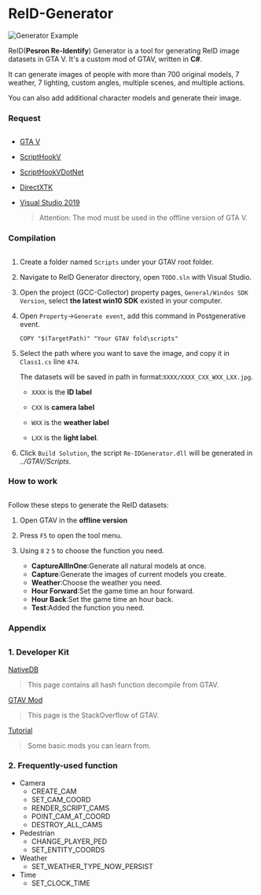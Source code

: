 # ReID-Generator #

![Generator Example](http://lc-jhmawcyo.cn-n1.lcfile.com/bf0c6f139b2ddd247d8d/2019-07-19_114700.png)

ReID(**Pesron Re-Identify**) Generator is a tool for generating ReID image datasets in GTA V. It's a custom mod of GTAV, written in **C#**.

It can generate images of people with more than 700 original models, 7 weather, 7 lighting, custom angles, multiple scenes, and multiple actions.

You can also add additional character models and generate their image.

### Request ###

##  ##

- [GTA V](https://grandtheftauto.net/gta5)
- [ScriptHookV](http://www.dev-c.com/gtav/scripthookv/)
- [ScriptHookVDotNet](https://github.com/crosire/scripthookvdotnet/releases)
- [DirectXTK](https://github.com/Microsoft/DirectXTK)
- [Visual Studio 2019](https://visualstudio.microsoft.com/zh-hans/vs/)

	> Attention: The mod must be used in the offline version of GTA V.

### Compilation ###

##  ##

1. Create a folder named `Scripts` under your GTAV root folder.


2. Navigate to ReID Generator directory, open `TODO.sln` with Visual Studio.


3. Open the project (GCC-Collector) property pages, `General/Windos SDK Version`, select **the latest win10 SDK** existed in your computer.


4. Open `Property`->`Generate event`, add this command in Postgenerative event.

 	`COPY "$(TargetPath)" "Your GTAV fold\scripts"`


5. Select the path where you want to save the image, and copy it in `Class1.cs` line `474`.

	The datasets will be saved in path in format:`XXXX/XXXX_CXX_WXX_LXX.jpg`.


	-  `XXXX` is the **ID label**


	-  `CXX` is **camera label**


	-  `WXX` is the **weather label**


	-  `LXX` is the **light label**.


5. Click `Build Solution`, the script `Re-IDGenerator.dll` will be generated in *../GTAV/Scripts*.

### How to work ###

##  ##

Follow these steps to generate the ReID datasets:

1. Open GTAV in the **offline version**


2. Press `F5` to open the tool menu.


3. Using `8` `2` `5` to choose the function you need.
	* **CaptureAllInOne**:Generate all natural models at once.
	* **Capture**:Generate the images of current models you create.
	* **Weather**:Choose the weather you need.
	* **Hour Forward**:Set the game time an hour forward.
	* **Hour Back**:Set the game time an hour back.
	* **Test**:Added the function you need.

### Appendix ##

##  ##

### 1. Developer Kit ###

[NativeDB](http://dev-c.com/nativedb/)
> This page contains all hash function decompile from GTAV. 

[GTAV Mod](https://www.gta5-mods.com/)
> This page is the StackOverflow of GTAV.

[Tutorial](https://github.com/libertylocked/GTAVMods)
> Some basic mods you can learn from.

### 2. Frequently-used function ###

- Camera
	- CREATE_CAM
	- SET_CAM_COORD
	- RENDER_SCRIPT_CAMS
	- POINT_CAM_AT_COORD
	- DESTROY_ALL_CAMS
- Pedestrian
	- CHANGE_PLAYER_PED
	- SET_ENTITY_COORDS
- Weather
	- SET_WEATHER_TYPE_NOW_PERSIST
- Time
	- SET_CLOCK_TIME
